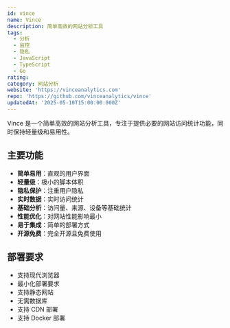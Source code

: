 ```yaml
---
id: vince
name: Vince
description: 简单高效的网站分析工具
tags:
  - 分析
  - 监控
  - 隐私
  - JavaScript
  - TypeScript
  - Go
rating: 
category: 网站分析
website: 'https://vinceanalytics.com'
repo: 'https://github.com/vinceanalytics/vince'
updatedAt: '2025-05-10T15:00:00.000Z'
---
```


Vince 是一个简单高效的网站分析工具，专注于提供必要的网站访问统计功能，同时保持轻量级和易用性。

## 主要功能

- **简单易用**：直观的用户界面
- **轻量级**：极小的脚本体积
- **隐私保护**：注重用户隐私
- **实时数据**：实时访问统计
- **基础分析**：访问量、来源、设备等基础统计
- **性能优化**：对网站性能影响最小
- **易于集成**：简单的部署方式
- **开源免费**：完全开源且免费使用

## 部署要求

- 支持现代浏览器
- 最小化部署要求
- 支持静态网站
- 无需数据库
- 支持 CDN 部署
- 支持 Docker 部署 